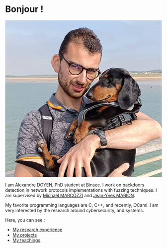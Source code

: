 # Bonjour !

![My picture](/img/PP.jpg)

I am Alexandre DOYEN, PhD student at [Binsec](https://binsec.github.io/). I work on backdoors detection in network protocols implementations with fuzzing techniques. I am supervised by [Michaël MARCOZZI](https://sites.google.com/view/michaelmarcozzi) and [Jean-Yves MARION](https://members.loria.fr/JYMarion/cv/).

My favorite programming languages are C, C++, and recently, OCaml. I am very interested by the research around cybersecurity, and systems.

Here, you can see :
- [My research experience](/en/research_experience)
- [My projects](/en/projects)
- [My teachings](/en/teachings)